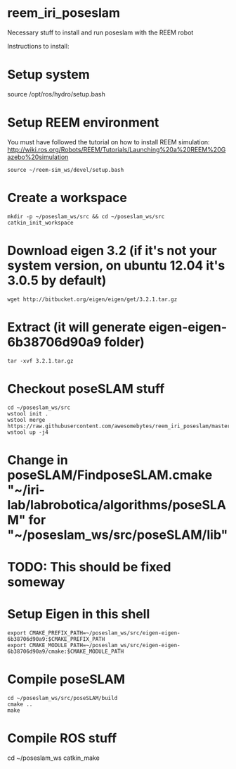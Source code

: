 reem_iri_poseslam
=================

Necessary stuff to install and run poseslam with the REEM robot


Instructions to install:

# Setup system
source /opt/ros/hydro/setup.bash

# Setup REEM environment
You must have followed the tutorial on how to install REEM simulation:
http://wiki.ros.org/Robots/REEM/Tutorials/Launching%20a%20REEM%20Gazebo%20simulation
```
source ~/reem-sim_ws/devel/setup.bash
```

# Create a workspace
```
mkdir -p ~/poseslam_ws/src && cd ~/poseslam_ws/src
catkin_init_workspace
```

# Download eigen 3.2 (if it's not your system version, on ubuntu 12.04 it's 3.0.5 by default)
```
wget http://bitbucket.org/eigen/eigen/get/3.2.1.tar.gz
```
# Extract (it will generate eigen-eigen-6b38706d90a9 folder)
```
tar -xvf 3.2.1.tar.gz
```

# Checkout poseSLAM stuff
```
cd ~/poseslam_ws/src
wstool init .
wstool merge https://raw.githubusercontent.com/awesomebytes/reem_iri_poseslam/master/poseslam.rosinstall
wstool up -j4
```

# Change in poseSLAM/FindposeSLAM.cmake "~/iri-lab/labrobotica/algorithms/poseSLAM" for "~/poseslam_ws/src/poseSLAM/lib"
# TODO: This should be fixed someway

# Setup Eigen in this shell
```
export CMAKE_PREFIX_PATH=~/poseslam_ws/src/eigen-eigen-6b38706d90a9:$CMAKE_PREFIX_PATH
export CMAKE_MODULE_PATH=~/poseslam_ws/src/eigen-eigen-6b38706d90a9/cmake:$CMAKE_MODULE_PATH
```

# Compile poseSLAM
```
cd ~/poseslam_ws/src/poseSLAM/build
cmake ..
make
```
# Compile ROS stuff
cd ~/poseslam_ws
catkin_make


